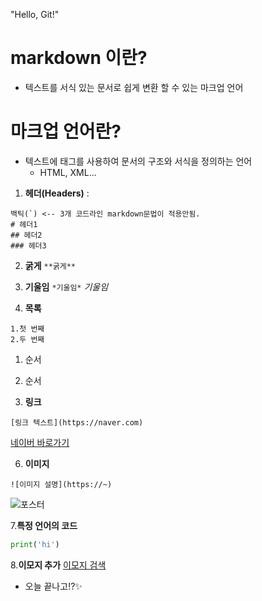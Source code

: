 "Hello, Git!" 
# markdown 이란?

- 텍스트를 서식 있는 문서로 쉽게 변환 할 수 있는 마크업 언어

# 마크업 언어란?

- 텍스트에 태그를 사용하여 문서의 구조와 서식을 정의하는 언어
    - HTML, XML...

1. **헤더(Headers)** :
```
백틱(`) <-- 3개 코드라인 markdown문법이 적용안됨.
# 헤더1
## 헤더2
### 헤더3
```

2. **굵게**
``` **굵게** ```

3. **기울임**
``` *기울임* ```
*기울임*

4. **목록**
```
1.첫 번째
2.두 번째
```
1. 순서
2. 순서

5. **링크**
```
[링크 텍스트](https://naver.com)
```
[네이버 바로가기](https://naver.com)

6. **이미지**
```
![이미지 설명](https://~)
```

![포스터](링크)

7.**특정 언어의 코드**

```python
print('hi')
```

8.**이모지 추가**
[이모지 검색](https://emojipedia.org)

- 오늘 끝나고!?✨
